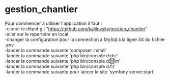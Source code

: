 # gestion_chantier
Pour commencer à utiliser l'application il faut :  
-cloner le dêpot git "https://github.com/kalilovsky/gestion_chantier"  
-aller sur le repertoire en local  
-changer la configuration pour la connection à MySql à la ligne 34 du fichier .env  
-lancer la commande suivante 'composer install'  
-lancer la commande suivante 'php bin/console d:d:c'  
-lancer la commande suivante 'php bin/console d:m:m'  
-lancer la commande suivante 'php bin/console d:f:l'  
-lancer la commande suivante pour lancer le site 'symfony server:start'  
